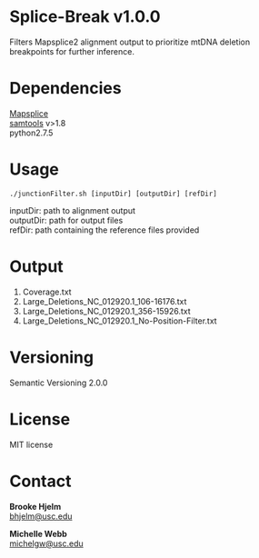 # Splice-Break  v1.0.0<br/>
Filters Mapsplice2 alignment output to prioritize mtDNA deletion breakpoints for further inference. <br/>

# Dependencies<br/>        
[Mapsplice](http://www.netlab.uky.edu/p/bioinfo/MapSplice2) <br/>
[samtools](http://www.htslib.org/download) v>1.8<br/>
python2.7.5 <br/>

# Usage<br/>
`./junctionFilter.sh [inputDir] [outputDir] [refDir]`

inputDir: path to alignment output <br/>
outputDir: path for output files <br/>
refDir: path containing the reference files provided

# Output<br/>
1. Coverage.txt<br/>
2. Large_Deletions_NC_012920.1_106-16176.txt<br/>
3. Large_Deletions_NC_012920.1_356-15926.txt<br/>
4. Large_Deletions_NC_012920.1_No-Position-Filter.txt<br/>

# Versioning<br/>
Semantic Versioning 2.0.0

# License<br/>
MIT license

# Contact<br/>
**Brooke Hjelm**<br/>
bhjelm@usc.edu

**Michelle Webb**<br/>
michelgw@usc.edu

